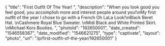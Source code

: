 {
    "title": "First Outfit Of The Year! ",
    "description": "When you look good you feel good, you accomplish more and interest people around you!\nMy first outfit of the year I chose to go with a French Oh LaLa Look!\nBlack Beret Hat. \nCashmere Royal Blue Sweater. \nMidi Black and White Printed Skirt. \nMichael Kors Booties. ",
    "photoId": "192650001",
    "date_created": "1546558367",
    "date_modified": "1546621275",
    "type": "captivate",
    "layout": "photo",
    "url": "\/p\/first-outfit-of-the-year\/192650001"
}